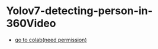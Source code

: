 # Yolov7-detecting-person-in-360Video
* [go to colab(need permission)](https://colab.research.google.com/drive/1hU5uiiI0t61pPldjqShXBJZfEVjZ0Bt0?usp=sharing)

